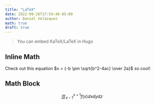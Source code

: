```yaml
---
title: "LaTeX"
date: 2022-09-26T17:54:46-05:00
author: Daniel Velázquez
math: true
draft: true
---
```


> You can embed KaTeX/LaTeX in Hugo

<script>
    document.addEventListener("DOMContentLoaded", function() {
        renderMathInElement(document.body, {
            delimiters: [
                {left: "$$", right: "$$", display: true},
                {left: "$", right: "$", display: false}
            ]
        });
    });
</script>

## Inline Math

Check out this equation $x = {-b \pm \sqrt{b^2-4ac} \over 2a}$ so cool!

## Math Block

$$
\iiint_{x-1}^{x+1}{f(x)dxdydz}
$$
